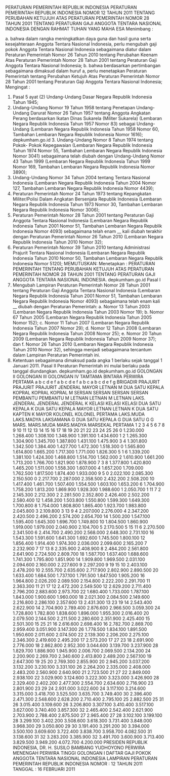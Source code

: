  PERATURAN PEMERINTAH REPUBLIK INDONESIA PERATURAN PEMERINTAH REPUBLIK INDONESIA NOMOR 12 TAHUN 2011 TENTANG PERUBAHAN KETUJUH ATAS PERATURAN PEMERINTAH NOMOR 28 TAHUN 2001 TENTANG PERATURAN GAJI ANGGOTA TENTARA NASIONAL INDONESIA
DENGAN RAHMAT TUHAN YANG MAHA ESA
Menimbang :

a. bahwa dalam rangka meningkatkan daya guna dan hasil guna serta kesejahteraan Anggota Tentara Nasional Indonesia, perlu mengubah gaji pokok Anggota Tentara Nasional Indonesia sebagaimana diatur dalam Peraturan Pemerintah Nomor 26 Tahun 2010 tentang Perubahan Keenam Atas Peraturan Pemerintah Nomor 28 Tahun 2001 tentang Peraturan Gaji Anggota Tentara Nasional Indonesia;
b. bahwa berdasarkan pertimbangan sebagaimana dimaksud dalam huruf a, perlu menetapkan Peraturan Pemerintah tentang Perubahan Ketujuh Atas Peraturan Pemerintah Nomor 28 Tahun 2001 tentang Peraturan Gaji Anggota Tentara Nasional Indonesia;
Mengingat :

1. Pasal 5 ayat (2) Undang-Undang Dasar Negara Republik Indonesia Tahun 1945;
2. Undang-Undang Nomor 19 Tahun 1958 tentang Penetapan Undang-Undang Darurat Nomor 26 Tahun 1957 tentang Anggota Angkatan Perang berdasarkan Ikatan Dinas Sukarela (Militer Sukarela) (Lembaran Negara Republik Indonesia Tahun 1957 Nomor 83) sebagai Undang-Undang (Lembaran Negara Republik Indonesia Tahun 1958 Nomor 60, Tambahan Lembaran Negara Republik Indonesia Nomor 1616); depkumham.go.id 3. Undang-Undang Nomor 8 Tahun 1974 tentang Pokok- Pokok Kepegawaian (Lembaran Negara Republik Indonesia Tahun 1974 Nomor 55, Tambahan Lembaran Negara Republik Indonesia Nomor 3041) sebagaimana telah diubah dengan Undang-Undang Nomor 43 Tahun 1999 (Lembaran Negara Republik Indonesia Tahun 1999 Nomor 169, Tambahan Lembaran Negara Republik Indonesia Nomor 3890);
4. Undang-Undang Nomor 34 Tahun 2004 tentang Tentara Nasional Indonesia (Lembaran Negara Republik Indonesia Tahun 2004 Nomor 127, Tambahan Lembaran Negara Republik Indonesia Nomor 4439);
5. Peraturan Pemerintah Nomor 24 Tahun 1973 tentang Kepangkatan Militer/Polisi Dalam Angkatan Bersenjata Republik Indonesia (Lembaran Negara Republik Indonesia Tahun 1973 Nomor 30, Tambahan Lembaran Negara Republik Indonesia Nomor 3006);
6. Peraturan Pemerintah Nomor 28 Tahun 2001 tentang Peraturan Gaji Anggota Tentara Nasional Indonesia (Lembaran Negara Republik Indonesia Tahun 2001 Nomor 51, Tambahan Lembaran Negara Republik Indonesia Nomor 4093) sebagaimana telah enam __ kali diubah terakhir dengan Peraturan Pemerintah Nomor 26 Tahun 2010 (Lembaran Negara Republik Indonesia Tahun 2010 Nomor 32);
7. Peraturan Pemerintah Nomor 39 Tahun 2010 tentang Administrasi Prajurit Tentara Nasional Indonesia (Lembaran Negara Republik Indonesia Tahun 2010 Nomor 50, Tambahan Lembaran Negara Republik Indonesia Nomor 5120);
MEMUTUSKAN:
 Menetapkan : PERATURAN PEMERINTAH TENTANG PERUBAHAN KETUJUH ATAS PERATURAN PEMERINTAH NOMOR 28 TAHUN 2001 TENTANG PERATURAN GAJI ANGGOTA TENTARA NASIONAL INDONESIA. depkumham.go.id
Pasal I
1. Mengubah Lampiran Peraturan Pemerintah Nomor 28 Tahun 2001 tentang Peraturan Gaji Anggota Tentara Nasional Indonesia (Lembaran Negara Republik Indonesia Tahun 2001 Nomor 51, Tambahan Lembaran Negara Republik Indonesia Nomor 4093) sebagaimana telah enam kali __ diubah dengan Peraturan Pemerintah:
a. Nomor 13 Tahun 2003 (Lembaran Negara Republik Indonesia Tahun 2003 Nomor 19);
b. Nomor 67 Tahun 2005 (Lembaran Negara Republik Indonesia Tahun 2005 Nomor 152);
c. Nomor 11 Tahun 2007 (Lembaran Negara Republik Indonesia Tahun 2007 Nomor 29);
d. Nomor 12 Tahun 2008 (Lembaran Negara Republik Indonesia Tahun 2008 Nomor 25);
e. Nomor 20 Tahun 2009 (Lembaran Negara Republik Indonesia Tahun 2009 Nomor 37); dan
f. Nomor 26 Tahun 2010 (Lembaran Negara Republik Indonesia Tahun 2010 Nomor 32), sehingga menjadi sebagaimana tercantum dalam Lampiran Peraturan Pemerintah ini.
2. Ketentuan sebagaimana dimaksud pada angka 1 berlaku sejak tanggal 1 Januari 2011.
Pasal II
Peraturan Pemerintah ini mulai berlaku pada tanggal diundangkan. depkumham.go.id depkumham.go.id GOLONGAN II GOLONGAN III GOLONGAN IV TAMTAMA BINTARA PERWIRA PERTAMA a b c d e f a b c d e f a b c a b c d e f g BRIGADIR PRAJURIT PRAJURIT PRAJURIT JENDERAL MAYOR LETNAN M DUA SATU KEPALA KOPRAL KOPRAL KOPRAL M SERSAN SERSAN SERSAN SERSAN PEMBANTU PEMBANTU M LETNAN LETNAN M LETNAN LAKS. JENDERAL JENDERAL JENDERAL K KELASI KELASI KELASI DUA SATU KEPALA K DUA SATU KEPALA MAYOR LETNAN LETNAN K DUA SATU KAPTEN K MAYOR KOLONEL KOLONEL PERTAMA LAKS.MUDA LAKS.MADYA LAKSAMANA G DUA SATU KEPALA G DUA SATU G G MARS. MARS.MUDA MARS.MADYA MARSEKAL PERTAMA 1 2 3 4 5 6 7 8 9 10 11 12 13 14 15 16 17 18 19 20 21 22 23 24 25 26 0 1.230.000 1.268.400 1.308.100 1.348.900 1.391.100 1.434.600 1 2 1.265.300 1.304.900 1.345.700 1.387.800 1.431.100 1.475.900 3 4 1.301.800 1.342.500 1.384.400 1.427.700 1.472.300 1.518.300 0 1.565.800 1.614.800 1.665.200 1.717.300 1.771.000 1.826.300 5 1 6 1.339.200 1.381.100 1.424.300 1.468.800 1.514.700 1.562.000 2 1.610.900 1.661.200 1.713.200 1.766.700 1.821.900 1.878.900 7 3 8 1.377.800 1.420.800 1.465.200 1.511.000 1.558.300 1.607.000 4 1.657.200 1.709.000 1.762.500 1.817.500 1.874.400 1.933.000 9 5 0 2.022.100 2.085.300 2.150.500 0 2.217.700 2.287.000 2.358.500 2.432.200 2.508.200 10 1.417.400 1.461.700 1.507.400 1.554.500 1.603.100 1.653.200 6 1.704.900 1.758.200 1.813.200 1.869.900 1.928.300 1.988.600 1 2.050.700 1 11 7 2 2.145.300 2.212.300 2 2.281.500 2.352.800 2.426.400 2.502.200 2.580.400 12 1.458.200 1.503.800 1.550.800 1.599.300 1.649.300 1.700.800 8 1.754.000 1.808.800 1.865.400 1.923.700 1.983.800 2.045.800 3 2.109.800 3 13 9 4 2.207.000 2.276.000 4 2.347.200 2.420.500 2.496.200 2.574.200 2.654.700 14 1.500.200 1.547.100 1.595.400 1.645.300 1.696.700 1.749.800 10 1.804.500 1.860.900 1.919.000 1.979.000 2.040.900 2.104.700 5 2.170.500 5 15 11 6 2.270.500 2.341.500 6 2.414.700 2.490.200 2.568.000 2.648.300 2.731.100 16 1.543.300 1.591.600 1.641.300 1.692.600 1.745.500 1.800.100 12 1.856.400 1.914.400 1.974.300 2.036.000 2.099.600 2.165.200 7 2.232.900 7 17 13 8 2.335.900 2.408.900 8 2.484.200 2.561.800 2.641.900 2.724.500 2.809.700 18 1.587.700 1.637.400 1.688.600 1.741.300 1.795.800 1.851.900 14 1.909.800 1.969.500 2.031.100 2.094.600 2.160.000 2.227.600 9 2.297.200 9 19 15 10 2.403.100 2.478.200 10 2.555.700 2.635.600 2.717.900 2.802.900 2.890.500 20 1.633.400 1.684.500 1.737.100 1.791.500 1.847.500 1.905.200 16 1.964.800 2.026.200 2.089.500 2.154.800 2.222.200 2.291.700 11 2.363.300 11 21 17 12 2.472.200 2.549.500 12 2.629.200 2.711.400 2.796.200 2.883.600 2.973.700 22 1.680.400 1.733.000 1.787.100 1.843.000 1.900.600 1.960.000 18 2.021.300 2.084.500 2.149.600 2.216.800 2.286.100 2.357.600 13 2.431.300 13 23 19 14 2.543.400 2.622.900 14 2.704.900 2.789.400 2.876.600 2.966.500 3.059.300 24 1.728.800 1.782.800 1.838.600 1.896.000 1.955.300 2.016.400 20 2.079.500 2.144.500 2.211.500 2.280.600 2.351.900 2.425.400 15 2.501.300 15 25 21 16 2.616.600 2.698.400 16 2.782.700 2.869.700 2.959.400 3.051.900 3.147.300 26 1.778.500 1.834.100 1.891.500 1.950.600 2.011.600 2.074.500 22 2.139.300 2.206.200 2.275.100 2.346.300 2.419.600 2.495.200 17 2.573.200 17 27 23 18 2.691.900 2.776.000 18 2.862.800 2.952.300 3.044.600 3.139.700 3.237.900 28 1.829.700 1.886.900 1.945.900 2.006.700 2.069.500 2.134.200 24 2.200.900 2.269.700 2.340.600 2.413.800 2.489.200 2.567.100 19 2.647.300 19 25 20 2.769.300 2.855.900 20 2.945.200 3.037.200 3.132.200 3.230.100 3.331.100 26 2.264.200 2.335.000 2.408.000 2.483.200 2.560.900 2.640.900 21 2.723.500 21 27 22 2.849.000 2.938.100 22 3.029.900 3.124.600 3.222.300 3.323.000 3.426.900 28 2.329.400 2.402.200 2.477.300 2.554.700 2.634.600 2.716.900 23 2.801.900 23 29 24 2.931.000 3.022.600 24 3.117.100 3.214.600 3.315.000 3.418.700 3.525.500 3.635.700 3.749.400 30 2.396.400 2.471.300 2.548.600 2.628.200 2.710.400 2.795.100 25 2.882.500 25 31 26 3.015.400 3.109.600 26 3.206.800 3.307.100 3.410.400 3.517.100 3.627.000 3.740.400 3.857.300 32 2.465.400 2.542.400 2.621.900 2.703.900 2.788.400 2.875.500 27 2.965.400 27 28 3.102.100 3.199.100 28 3.299.100 3.402.200 3.508.600 3.618.300 3.731.400 3.848.000 3.968.300 29 3.050.800 29 30 3.191.400 3.291.200 30 3.394.000 3.500.100 3.609.600 3.722.400 3.838.700 3.958.700 4.082.500 31 3.138.600 31 32 3.283.200 3.385.900 32 3.491.700 3.600.900 3.713.400 3.829.500 3.949.200 4.072.700 4.200.000 PRESIDEN REPUBLIK INDONESIA, DR. H. SUSILO BAMBANG YUDHOYONO PERWIRA MENENGAH PERWIRA TINGGI GOLONGAN I DAFTAR GAJI POKOK ANGGOTA TENTARA NASIONAL INDONESIA LAMPIRAN PERATURAN PEMERINTAH REPUBLIK INDONESIA NOMOR : 12 TAHUN 2011 TANGGAL : 16 FEBRUARI 2011